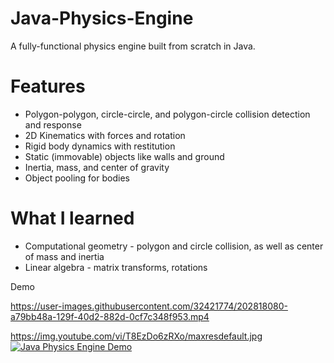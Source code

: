 # Java-Physics-Engine
A fully-functional physics engine built from scratch in Java.

# Features
- Polygon-polygon, circle-circle, and polygon-circle collision detection and response
- 2D Kinematics with forces and rotation
- Rigid body dynamics with restitution
- Static (immovable) objects like walls and ground
- Inertia, mass, and center of gravity
- Object pooling for bodies

# What I learned
- Computational geometry - polygon and circle collision, as well as center of mass and inertia
- Linear algebra - matrix transforms, rotations

Demo

https://user-images.githubusercontent.com/32421774/202818080-a79bb48a-129f-40d2-882d-0cf7c348f953.mp4

https://img.youtube.com/vi/T8EzDo6zRXo/maxresdefault.jpg
[![Java Physics Engine Demo](http://img.youtube.com/vi/T8EzDo6zRXo/0.jpg)](http://www.youtube.com/watch?v=T8EzDo6zRXo "Java Physics Engine Demo")
